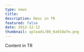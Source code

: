```yaml
---
type: news
title: 
description: Desc in TR
featured: false
date: 2012-12-12
thumbnail: uploads/80_6a93dafe.png
---
```


Content in TR